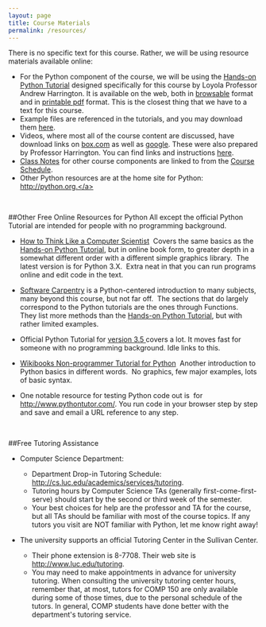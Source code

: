 ```yaml
---
layout: page
title: Course Materials
permalink: /resources/
---
```


There is no specific text for this course. Rather, we will be using
resource materials available online:

- For the Python component of the course, we will be using the <a target="_blank" href="http://anh.cs.luc.edu/python/hands-on/3.1/index.html">Hands-on
Python Tutorial</a> designed specifically for this course by Loyola Professor Andrew Harrington. It is available on the web, both in <a href="http://anh.cs.luc.edu/python/hands-on/3.1/handsonHtml/index.html" target="_blank">browsable</a>
format and in <a href="http://anh.cs.luc.edu/python/hands-on/3.1/Hands-onPythonTutorial.pdf" target="_blank">printable pdf</a> format. This is the closest thing that we have to a text for this course.
- Example files are referenced in the tutorials, and you may download them <a href="http://anh.cs.luc.edu/python/hands-on/3.1/examples.zip" target="_blank">here</a>.
- Videos, where most all of the course content are discussed, have
download links on <a href="https://luc.box.com/comp150video">box.com</a>
as well as <a href="https://drive.google.com/a/cs.luc.edu/#folders/0B5WvvnDHeaIYMGE2MzU4OWEtYzQ4Zi00YzhiLTliMTItNjRjYzMyYzgyMTk2" target="_blank">google</a>. These were also prepared by
Professor Harrington. You can find links and instructions <a href="http://anh.cs.luc.edu/python/hands-on/3.1/handsonHtml/context.html#using-the-tutorial-text-and-video" target="_blank">here</a>.
- <a href="http://hwheeler01.github.io/comp150/ClassNotes">Class Notes</a> for
other course components are linked to from the <a href="http://hwheeler01.github.io/comp150/syllabus/#schedule">Course Schedule</a>.
- Other Python resources are at the home site for Python: <a href="http://python.org">http://python.org.</a>

<br>

##Other Free Online Resources for Python
All except the official
Python
Tutorial are intended for people with no programming background.

<ul>

  <li>
    <p style="margin-bottom: 0in;"><a href="http://interactivepython.org/courselib/static/thinkcspy/index.html">How to Think Like
a
Computer Scientist</a> &nbsp;Covers the same basics as the <a href="http://anh.cs.luc.edu/python/hands-on/3.1/index.html">Hands-on
Python Tutorial</a>,
but in online book form, to greater depth in a somewhat different order
with a different
simple graphics library.&nbsp; The latest version is for Python
3.X.&nbsp; Extra neat in that you can run programs online and edit code
in the text.<br>
    </p>
  </li>
  <li>
    <p style="margin-bottom: 0in;"><a href="http://swcarpentry.github.io/v4/python/index.html">Software Carpentry</a>
is a
Python-centered introduction to many subjects, many beyond this course,
but not far off.&nbsp; The sections that do largely correspond to the
Python tutorials are the ones through Functions.&nbsp; They list more
methods than
the <a href="http://anh.cs.luc.edu/handsonPythonTutorial/">Hands-on
Python Tutorial</a>, but with rather limited
examples.&nbsp; </p>
  </li>
  <li>
    <p style="margin-bottom: 0in;">Official Python Tutorial for <a href="https://docs.python.org/3.5/tutorial/index.html">version 3.5 </a>covers
a lot. It moves fast for someone with no programming background.
Idle links to this. </p>
  </li>
  <li>
    <p style="margin-bottom: 0in;"><a href="https://en.wikibooks.org/wiki/Non-Programmer%27s_Tutorial_for_Python_3">Wikibooks
Non-programmer Tutorial for Python</a> &nbsp;Another introduction to
Python basics in different words. &nbsp;No graphics, few major
examples, lots of basic syntax.</p>
  </li>
  <li>
    <p style="margin-bottom: 0in;">One notable resource for testing
Python code out is&nbsp;
for <a target="_blank" href="http://www.pythontutor.com/">http://www.pythontutor.com/</a>.
You run code in your browser step by step
and save and email a URL reference to any step.</p>
  </li>
</ul>

<br>

##Free Tutoring Assistance

- Computer Science Department:
  - Department Drop-in Tutoring Schedule: <a href="http://www.luc.edu/cs/people/tutors/">http://cs.luc.edu/academics/services/tutoring</a>.  
  - Tutoring hours by Computer Science TAs (generally
first-come-first-serve) should start by the second or third week of the semester. 
  - Your best choices for help are the professor and TA for the course, but all TAs
should be familiar with most of the course topics. If any tutors you
visit are NOT familiar with Python, let me know right away!</p>

- The university supports an official Tutoring Center in the Sullivan
Center.  
  - Their phone extension is 8-7708. Their web site is
<a class="reference external" href="http://www.luc.edu/tutoring">http://www.luc.edu/tutoring</a>.
  - You may need to make appointments in advance for university tutoring. When
consulting the university tutoring center hours, remember that, at
most, tutors for COMP 150 are only available during some of those times, due
to the personal schedule of the tutors. In general, COMP
students have done better with the department's tutoring service.<br>

